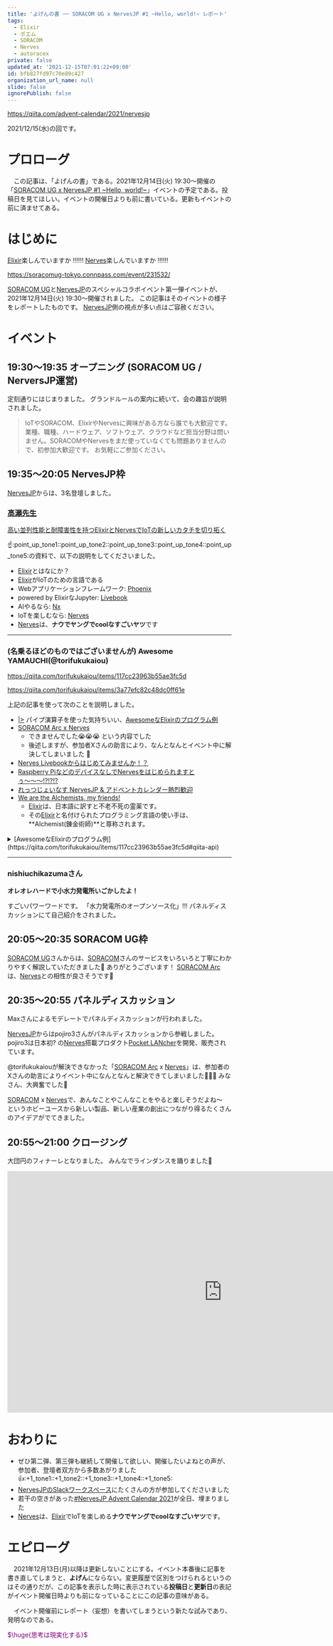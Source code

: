 ```yaml
---
title: 'よげんの書 ── SORACOM UG x NervesJP #1 ~Hello, world!~ レポート'
tags:
  - Elixir
  - ポエム
  - SORACOM
  - Nerves
  - autoracex
private: false
updated_at: '2021-12-15T07:01:22+09:00'
id: bfb827fd97c70e89c427
organization_url_name: null
slide: false
ignorePublish: false
---
```

https://qiita.com/advent-calendar/2021/nervesjp

2021/12/15(水)の回です。



# プロローグ

　この記事は、「よげんの書」である。2021年12月14日(火) 19:30〜開催の「[SORACOM UG x NervesJP #1 ~Hello, world!~](https://soracomug-tokyo.connpass.com/event/231532/)」イベントの予定である。投稿日を見てほしい。イベントの開催日よりも前に書いている。更新もイベントの前に済ませてある。


# はじめに

[Elixir](https://elixir-lang.org/)楽しんでいますか :bangbang::bangbang::bangbang:
[Nerves](https://www.nerves-project.org/)楽しんでいますか :bangbang::bangbang::bangbang:

https://soracomug-tokyo.connpass.com/event/231532/

[SORACOM UG](https://soracomug-tokyo.connpass.com/)と[NervesJP](https://nerves-jp.connpass.com/)のスペシャルコラボイベント第一弾イベントが、2021年12月14日(火) 19:30〜開催されました。
この記事はそのイベントの様子をレポートしたものです。
[NervesJP](https://nerves-jp.connpass.com/)側の視点が多い点はご容赦ください。
 
# イベント

## 19:30〜19:35 オープニング (SORACOM UG / NerversJP運営)

定刻通りにはじまりました。
グランドルールの案内に続いて、会の趣旨が説明されました。

> IoTやSORACOM、ElixirやNervesに興味がある方なら誰でも大歓迎です。業種、職種、ハードウェア、ソフトウェア、クラウドなど担当分野は問いません。SORACOMやNervesをまだ使っていなくても問題ありませんので、初参加大歓迎です。 お気軽にご参加ください。


## 19:35〜20:05 NervesJP枠

[NervesJP](https://nerves-jp.connpass.com/)からは、3名登壇しました。

### [高瀬先生](https://www.keisu.t.u-tokyo.ac.jp/2021/04/02/%E9%AB%98%E7%80%AC-%E8%8B%B1%E5%B8%8C/)

[高い並列性能と耐障害性を持つElixirとNervesでIoTの新しいカタチを切り拓く](https://www.keisu.t.u-tokyo.ac.jp/2021/04/02/%E9%AB%98%E7%80%AC-%E8%8B%B1%E5%B8%8C/)

:point_up::point_up_tone1::point_up_tone2::point_up_tone3::point_up_tone4::point_up_tone5:の資料で、以下の説明をしてくださいました。

- [Elixir](https://elixir-lang.org/)とはなにか？
- [Elixir](https://elixir-lang.org/)がIoTのための言語である
- Webアプリケーションフレームワーク: [Phoenix](https://www.phoenixframework.org/)
- powered by ElixirなJupyter: [Livebook](https://github.com/livebook-dev/livebook)
- AIやるなら: [Nx](https://github.com/elixir-nx/nx)
- IoTを楽しむなら: [Nerves](https://www.nerves-project.org/)
- [Nerves](https://www.nerves-project.org/)は、**ナウでヤングでcoolなすごいヤツ**です

---

### (名乗るほどのものではございませんが) Awesome YAMAUCHI(@torifukukaiou)

https://qiita.com/torifukukaiou/items/117cc23963b55ae3fc5d

https://qiita.com/torifukukaiou/items/3a77efc82c48dc0ff61e

上記の記事を使って次のことを説明しました。

- [|>](https://hexdocs.pm/elixir/Kernel.html#%7C%3E/2) パイプ演算子を使った気持ちいい、[AwesomeなElixirのプログラム例](https://qiita.com/torifukukaiou/items/117cc23963b55ae3fc5d#qiita-api)
- [SORACOM Arc x Nerves](https://qiita.com/torifukukaiou/items/3a77efc82c48dc0ff61e)
    - できませんでした:sob::sob::sob: という内容でした
    - 後述しますが、参加者Xさんの助言により、なんとなんとイベント中に解決してしまいました :rocket:
- [Nerves Livebookからはじめてみませんか！？](https://qiita.com/torifukukaiou/items/117cc23963b55ae3fc5d#nerves%E3%81%AF%E3%81%98%E3%82%81%E3%81%A6%E3%81%BF%E3%82%8B)
- [Raspberry PiなどのデバイスなしでNervesをはじめられますとぅ〜〜〜:interrobang::interrobang::interrobang:](https://qiita.com/torifukukaiou/items/117cc23963b55ae3fc5d#%E8%BF%BD%E8%A8%98)
- [れっつじょいなす NervesJP & アドベントカレンダー熱烈歓迎](https://qiita.com/torifukukaiou/items/117cc23963b55ae3fc5d#nervesjp)
- [We are the Alchemists, my friends!](https://www.youtube.com/watch?v=KXw8CRapg7k)
    - [Elixir](https://elixir-lang.org/)は、日本語に訳すと不老不死の霊薬です。
    - その[Elixir](https://elixir-lang.org/)と名付けられたプログラミング言語の使い手は、**Alchemist(錬金術師)**と尊称されます。


<details><summary>[AwesomeなElixirのプログラム例](https://qiita.com/torifukukaiou/items/117cc23963b55ae3fc5d#qiita-api)</summary><div>

```elixir
Mix.install([{:jason, "~> 1.2"}, {:httpoison, "~> 1.8"}])

"https://qiita.com/api/v2/items?query=elixir"
|> HTTPoison.get!([], [timeout: 50_000, recv_timeout: 50_000])
|> Map.get(:body)
|> Jason.decode!()
|> Enum.map(& Map.take(&1, ["title", "url"]))
|> IO.inspect()
```
</div></details>



---

### nishiuchikazumaさん

**オレオレハードで小水力発電所いごかしたよ！**

すごいパワーワードです。
「水力発電所のオープンソース化」!!!
パネルディスカッションにて自己紹介をされました。



## 20:05〜20:35 SORACOM UG枠

[SORACOM UG](https://soracomug-tokyo.connpass.com/)さんからは、[SORACOM](https://soracom.jp/)さんのサービスをいろいろと丁寧にわかりやすく解説していただきました:tada:
ありがとうございます！
[SORACOM Arc](https://soracom.jp/services/arc/)は、[Nerves](https://www.nerves-project.org/)との相性が良さそうです:rocket:

## 20:35～20:55 パネルディスカッション

Maxさんによるモデレートでパネルディスカッションが行われました。

[NervesJP](https://nerves-jp.connpass.com/)からはpojiro3さんがパネルディスカッションから参戦しました。
pojiro3は日本初? の[Nerves](https://www.nerves-project.org/)搭載プロダクト[Pocket LANcher](https://www.pocket-lancher.com/)を開発、販売されています。

@torifukukaiouが解決できなかった「[SORACOM Arc](https://soracom.jp/services/arc/) x [Nerves](https://www.nerves-project.org/)」は、参加者のXさんの助言によりイベント中になんとなんと解決できてしまいました:rocket::rocket::rocket:
みなさん、大興奮でした:tada:

[SORACOM](https://soracom.jp/) x [Nerves](https://www.nerves-project.org/)で、あんなことやこんなことをやると楽しそうだよね〜　というホビーユースから新しい製品、新しい産業の創出につながり得るたくさんのアイデアがでてきました。




## 20:55〜21:00 クロージング

大団円のフィナーレとなりました。
みんなでラインダンスを踊りました:two_women_holding_hands:

<iframe width="963" height="542" src="https://www.youtube.com/embed/2axs0_g1sIo" title="YouTube video player" frameborder="0" allow="accelerometer; autoplay; clipboard-write; encrypted-media; gyroscope; picture-in-picture" allowfullscreen></iframe>






# おわりに
- ぜひ第二弾、第三弾も継続して開催して欲しい、開催したいよねとの声が、参加者、登壇者双方から多数あがりました:+1::+1_tone1::+1_tone2::+1_tone3::+1_tone4::+1_tone5:
- [NervesJPのSlackワークスペース](https://join.slack.com/t/nerves-jp/shared_invite/zt-9vteokip-iVAqi8TkT0ID_uK9dSqVHA)にたくさんの方が参加してくださいました
- 若干の空きがあった[#NervesJP Advent Calendar 2021](https://qiita.com/advent-calendar/2021/nervesjp)が全日、埋まりました
- [Nerves](https://www.nerves-project.org/)は、[Elixir](https://elixir-lang.org/)でIoTを楽しめる**ナウでヤングでcoolなすごいヤツ**です。







# エピローグ

　2021年12月13日(月)以降は更新しないことにする。イベント本番後に記事を書き直してしまうと、**よげん**にならない。変更履歴で区別をつけられるというのはその通りだが、この記事を表示した時に表示されている**投稿日**と**更新日**の表記がイベント開催日時よりも前になっていることにこの記事の意味がある。

　イベント開催前にレポート（妄想）を書いてしまうという新たな試みであり、発明なのである。


<font color="purple">$\huge{思考は現実化する}$</font>
